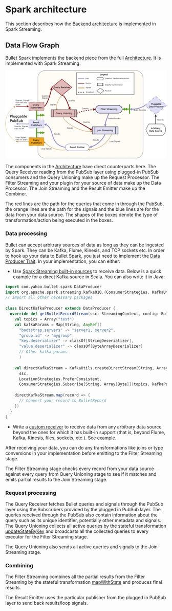 # Spark architecture

This section describes how the [Backend architecture](../index.md#backend) is implemented in Spark Streaming.

## Data Flow Graph

Bullet Spark implements the backend piece from the full [Architecture](../index.md#architecture). It is implemented with Spark Streaming:

![Bullet Spark DAG](../img/spark-dag.png)

The components in the [Architecture](../index.md#architecture) have direct counterparts here. The Query Receiver reading from the PubSub layer using plugged-in PubSub consumers and the Query Unioning make up the Request Processor. The Filter Streaming and your plugin for your source of data make up the Data Processor. The Join Streaming and the Result Emitter make up the Combiner.

The red lines are the path for the queries that come in through the PubSub, the orange lines are the path for the signals and the blue lines are for the data from your data source. The shapes of the boxes denote the type of transformation/action being executed in the boxes.

### Data processing

Bullet can accept arbitrary sources of data as long as they can be ingested by Spark. They can be Kafka, Flume, Kinesis, and TCP sockets etc. In order to hook up your data to Bullet Spark, you just need to implement the [Data Producer Trait](https://github.com/bullet-db/bullet-spark/blob/master/src/main/scala/com/yahoo/bullet/spark/DataProducer.scala). In your implementation, you can either:
* Use [Spark Streaming built-in sources](https://spark.apache.org/docs/latest/streaming-programming-guide.html#input-dstreams-and-receivers) to receive data. Below is a quick example for a direct Kafka source in Scala. You can also write it in Java:

```scala
import com.yahoo.bullet.spark.DataProducer
import org.apache.spark.streaming.kafka010.{ConsumerStrategies, KafkaUtils, LocationStrategies}
// import all other necessary packages

class DirectKafkaProducer extends DataProducer {
  override def getBulletRecordStream(ssc: StreamingContext, config: BulletSparkConfig): DStream[BulletRecord] = {
    val topics = Array("test")
    val kafkaParams = Map[String, AnyRef](
      "bootstrap.servers" -> "server1, server2",
      "group.id" -> "mygroup",
      "key.deserializer" -> classOf[StringDeserializer],
      "value.deserializer" -> classOf[ByteArrayDeserializer]
      // Other kafka params
      )

    val directKafkaStream = KafkaUtils.createDirectStream[String, Array[Byte]](
      ssc,
      LocationStrategies.PreferConsistent,
      ConsumerStrategies.Subscribe[String, Array[Byte]](topics, kafkaParams))

    directKafkaStream.map(record => {
      // Convert your record to BulletRecord
    })
  }
}
```

* Write a [custom receiver](https://spark.apache.org/docs/latest/streaming-custom-receivers.html) to receive data from any arbitrary data source beyond the ones for which it has built-in support (that is, beyond Flume, Kafka, Kinesis, files, sockets, etc.). See [example](https://github.com/bullet-db/bullet-db.github.io/tree/src/examples/spark/src/main/scala/com/yahoo/bullet/spark/examples).

After receiving your data, you can do any transformations like joins or type conversions in your implementation before emitting to the Filter Streaming stage.

The Filter Streaming stage checks every record from your data source against every query from Query Unioning stage to see if it matches and emits partial results to the Join Streaming stage.

### Request processing

The Query Receiver fetches Bullet queries and signals through the PubSub layer using the Subscribers provided by the plugged in PubSub layer. The queries received through the PubSub also contain information about the query such as its unique identifier, potentially other metadata and signals. The Query Unioning collects all active queries by the stateful transformation [updateStateByKey](https://spark.apache.org/docs/latest/streaming-programming-guide.html#updatestatebykey-operation) and broadcasts all the collected queries to every executor for the Filter Streaming stage.

The Query Unioning also sends all active queries and signals to the Join Streaming stage.

### Combining

The Filter Streaming combines all the partial results from the Filter Streaming by the stateful transformation [mapWithState](https://spark.apache.org/docs/2.3.0/api/scala/index.html#org.apache.spark.streaming.dstream.PairDStreamFunctions@mapWithState[StateType,MappedType](spec:org.apache.spark.streaming.StateSpec[K,V,StateType,MappedType])(implicitevidence$2:scala.reflect.ClassTag[StateType],implicitevidence$3:scala.reflect.ClassTag[MappedType]):org.apache.spark.streaming.dstream.MapWithStateDStream[K,V,StateType,MappedType]) and produces final results.

The Result Emitter uses the particular publisher from the plugged in PubSub layer to send back results/loop signals.
